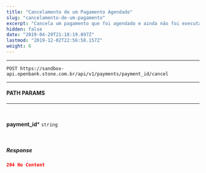 ```yaml
---
title: "Cancelamento de um Pagamento Agendado"
slug: "cancelamento-de-um-pagamento"
excerpt: "Cancela um pagamento que foi agendado e ainda não foi executado."
hidden: false
date: "2019-04-29T21:18:19.897Z"
lastmod: "2019-12-02T22:56:58.157Z"
weight: 6
---
```


---

```http 
POST https://sandbox-api.openbank.stone.com.br/api/v1/payments/payment_id/cancel
```
---

#### **PATH PARAMS**

---
<br>

**payment_id***  `string` 

<br>



##### **Response**

```JSON
204 No Content 
```
